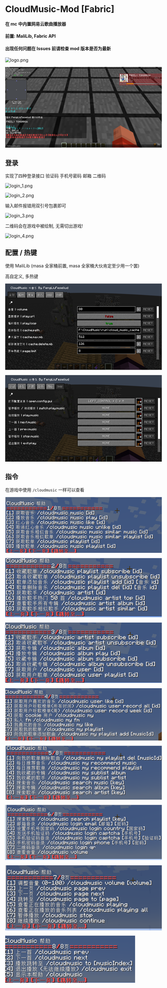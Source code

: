 # CloudMusic-Mod [Fabric]

#### 在 mc 中内置网易云歌曲播放器

#### 前置: MaliLib, Fabric API

#### 出现任何问题在 Issues 前请检查 mod 版本是否为最新

![logo.png](https://github.com/FengLiuFeseliud/CloudMusic-Mod/blob/main/src/main/resources/assets/cloudmusic/icon.png?raw=true)

![run.png](https://github.com/FengLiuFeseliud/CloudMusic-Mod/blob/main/img/run.png?raw=true)

## 登录

实现了四种登录接口 验证码 手机号密码 邮箱 二维码

![login_1.png](https://github.com/FengLiuFeseliud/CloudMusic-Mod/blob/main/img/login_1.png?raw=true)

![login_2.png](https://github.com/FengLiuFeseliud/CloudMusic-Mod/blob/main/img/login_2.png?raw=true)

输入邮件报错用双引号包裹即可

![login_3.png](https://github.com/FengLiuFeseliud/CloudMusic-Mod/blob/main/img/login_3.png?raw=true)

二维码会在游戏中被绘制, 无需切出游戏!

![login_4.png](https://github.com/FengLiuFeseliud/CloudMusic-Mod/blob/main/img/login_4.png?raw=true)

## 配置 / 热键

使用 MaliLib (masa 全家桶前置, masa 全家桶大伙肯定至少用一个罢)

高自定义, 多热键

![con1.png](https://github.com/FengLiuFeseliud/CloudMusic-Mod/blob/main/img/con1.png?raw=true)

![con2.png](https://github.com/FengLiuFeseliud/CloudMusic-Mod/blob/main/img/con2.png?raw=true)

## 指令

在游戏中使用 `/cloudmusic` 一样可以查看

![1.png](https://github.com/FengLiuFeseliud/CloudMusic-Mod/blob/main/img/1.png?raw=true)

![2.png](https://github.com/FengLiuFeseliud/CloudMusic-Mod/blob/main/img/2.png?raw=true)

![3.png](https://github.com/FengLiuFeseliud/CloudMusic-Mod/blob/main/img/3.png?raw=true)

![4.png](https://github.com/FengLiuFeseliud/CloudMusic-Mod/blob/main/img/4.png?raw=true)

![5.png](https://github.com/FengLiuFeseliud/CloudMusic-Mod/blob/main/img/5.png?raw=true)

![6.png](https://github.com/FengLiuFeseliud/CloudMusic-Mod/blob/main/img/6.png?raw=true)

![7.png](https://github.com/FengLiuFeseliud/CloudMusic-Mod/blob/main/img/7.png?raw=true)

![8.png](https://github.com/FengLiuFeseliud/CloudMusic-Mod/blob/main/img/8.png?raw=true)
